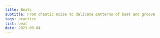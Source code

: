 ```yaml
---
title: Beats
subtitle: From chaotic noise to delicate patterns of beat and groove
tags: practice
list: beat
date: 2021-09-04
---
```


